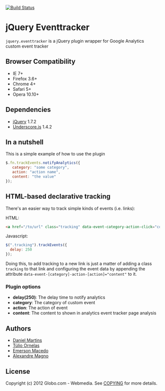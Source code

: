 [![Build Status](https://travis-ci.org/globocom/jquery-eventtracker.svg)](https://travis-ci.org/globocom/jquery-eventtracker)

# jQuery Eventtracker

`jquery.eventtracker` is a jQuery plugin wrapper for Google Analytics custom event tracker

## Browser Compatibility

* IE 7+
* Firefox 3.6+
* Chrome 4+
* Safari 5+
* Opera 10.10+

## Dependencies

* [jQuery](http://jquery.com) 1.7.2
* [Underscore.js](http://underscorejs.org/) 1.4.2

## In a nutshell

This is a simple example of how to use the plugin

````javascript
$.fn.trackEvents.notifyAnalytics({
   category: "some category",
   action: "action name",
   content: "the value"
});
````

## HTML-based declarative tracking

There's an easier way to track simple kinds of events (i.e. links):

HTML:

````html
<a href="/to/url" class="tracking" data-event-category-action-click="content">Link</a>
````

Javascript:

````javascript
$(".tracking").trackEvents({
  delay: 250
});
````

Doing this, to add tracking to a new link is just a matter of adding a class `tracking` to
that link and configuring the event data by appending the attribute
`data-event-[category]-action-[action]="content"` to it.

### Plugin options

* **delay(250)**: The delay time to notify analytics
* **category**: The category of custom event
* **action**: The action of event
* **content**: The content to shown in analytics event tracker page analysis

## Authors

* [Daniel Martins](https://github.com/danielfm)
* [Túlio Ornelas](https://github.com/tulios)
* [Emerson Macedo](https://github.com/emerleite)
* [Alexandre Magno](https://github.com/alexanmtz)

## License

Copyright (c) 2012 Globo.com - Webmedia. See [COPYING](https://github.com/globocom/jquery-eventtracker/blob/master/COPYING) for more details.
